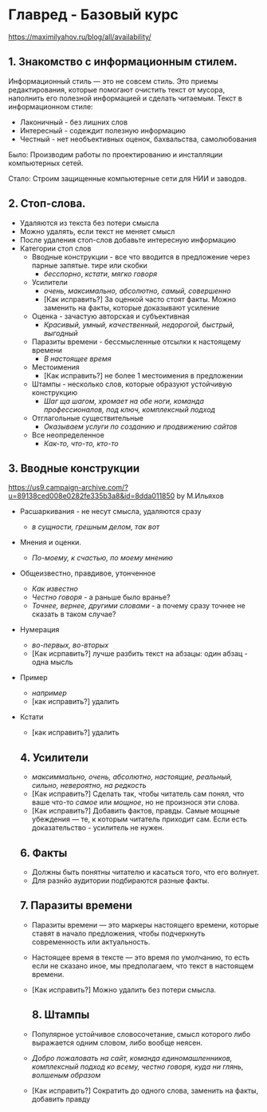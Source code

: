 # Главред - Базовый курс
https://maximilyahov.ru/blog/all/availability/

## 1. Знакомство с информационным стилем.
Информационный стиль — это не совсем стиль. Это приемы редактирования, которые помогают очистить текст от мусора, наполнить его полезной информацией и сделать читаемым.
Текст в информационном стиле:
* Лаконичный - без лишних слов
* Интересный - содеждит полезную информацию
* Честный - нет необъективных оценок, бахвальства, самолюбования

Было:
Производим работы по проектированию и инсталляции компьютерных сетей.

Стало:
Строим защищенные компьютерные сети для НИИ и заводов.


## 2. Стоп-слова.
* Удаляются из текста без потери смысла
* Можно удалять, если текст не меняет смысл
* После удаления стоп-слов добавьте интересную информацию
* Категории стоп слов
    * Вводные конструкции - все что вводится в предложение через парные запятые. тире или скобки
        * _бесспорно_, _кстати_, _мягко говоря_
    * Усилители
      * _очень, максимально, абсолютно, самый, совершенно_
      * [Как исправить?] За оценкой часто стоят факты. Можно заменить на факты, которые доказывают усиление
    * Оценка - зачастую авторская и субъективная
      * _Красивый, умный, качественный, недорогой, быстрый, выгодный_
    * Паразиты времени - бессмысленные отсылки к настоящему времени
      * _В настоящее время_
    * Местоимения 
      * [Как исправить?] не более 1 местоимения в предложении
    * Штампы - несколько слов, которые образуют устойчивую конструкцию
      * _Шаг ща шагом, хромает на обе ноги, команда профессионалов, под ключ, комплексный подход_
    * Отглагольные существительные
      * _Оказываем услуги по созданию и продвижению сайтов_
    * Все неопределенное
      * _Как-то, что-то, кто-то_ 


## 3. Вводные конструкции
https://us9.campaign-archive.com/?u=89138ced008e0282fe335b3a8&id=8dda011850
by М.Ильяхов

* Расшаркивания - не несут смысла, удаляются сразу
  * _в сущности, грешным делом, так вот_
 * Мнения и оценки.
   * _По-моему, к счастью, по моему мнению_
 * Общеизвестно, правдивое, утонченное
   * _Как известно_
   * _Честно говоря_ - а раньше было вранье?
   * _Точнее, вернее, другими словами_ - а почему сразу точнее не сказать в таком случае?
 * Нумерация
   * _во-первых, во-вторых_
   * [Как исрпавить?] лучше разбить текст на абзацы: один абзац - одна мысль
* Пример
  * _например_
  * [как исправить?] удалить
* Кстати 
  * [как исправить?] удалить
  
  
  ## 4. Усилители
  * _максиммально, очень, абсолютно, настоящие, реальный, сильно, невероятно, на редкость_
  * [Как исправить?] Сделать так, чтобы читатель сам понял, что ваше что-то _самое_ или _мощное_, но не произнося эти слова. 
  * [Как исправить?] Добавить фактов, правды. Самые мощные убеждения — те, к которым читатель приходит сам. Если есть доказательство - усилитель не нужен.
  
  ## 6. Факты
  
  * Должны быть понятны читателю и касаться того, что его волнует.
  * Для разнйо аудитории подбираются разные факты.

  
  ## 7. Паразиты времени
  * Паразиты времени — это маркеры настоящего времени, которые ставят в начало предложения, чтобы подчеркнуть современность или актуальность.
  * Настоящее время в тексте — это время по умолчанию, то есть если не сказано иное, мы предполагаем, что текст в настоящем времени.
  * [Как исправить?] Можно удалить без потери смысла.
  
    ## 8. Штампы
   * Популярное устойчивое словосочетание, смысл которого либо выражается одним словом, либо вообще неясен.
   * _Добро пожаловать на сайт, команда единомашленников, комплексный подход ко всему, честно говоря, куда ни глянь, волшеным образом_
   * [Как исправить?] Сократить до одного слова, заменить на факты, добавить правду
